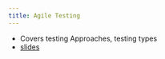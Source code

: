 ```yaml
---
title: Agile Testing
---
```


- Covers testing Approaches, testing types
- [slides](Agile-Testing_Technologies_2024.pdf)
